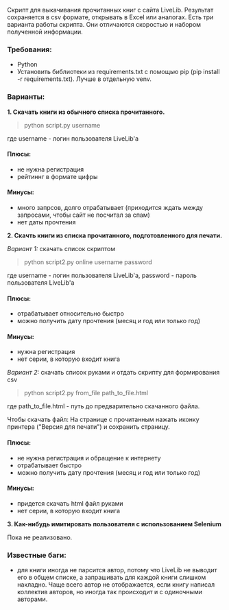 Скрипт для выкачивания прочитанных книг с сайта LiveLib.
Результат сохраняется в csv формате, открывать в Excel или аналогах.
Есть три варианта работы скрипта. Они отличаются скоростью и набором полученной информации.

### Требования:
* Python
* Установить библиотеки из requirements.txt с помощью pip (pip install -r requirements.txt). Лучше в отдельную venv.

### Варианты:
**1. Скачать книги из обычного списка прочитанного.**

> python script.py username

где username - логин пользователя LiveLib'а

#### Плюсы:
* не нужна регистрация
* рейтиннг в формате цифры

#### Минусы:
* много запрсов, долго отрабатывает (приходится ждать между запросами, чтобы сайт не посчитал за спам)
* нет даты прочтения

**2. Скачть книги из списка прочитанного, подготовленного для печати.**

*Вариант 1:* скачать список скриптом

> python script2.py online username password

где username - логин пользователя LiveLib'а, password - пароль пользователя LiveLib'а

#### Плюсы:
* отрабатывает относительно быстро
* можно получить дату прочтения (месяц и год или только год)

#### Минусы:
* нужна регистрация
* нет серии, в которую входит книга

*Вариант 2:* скачать список руками и отдать скрипту для формирования csv

> python script2.py from_file path_to_file.html

где path_to_file.html - путь до предварительно скачанного файла.

Чтобы скачать файл:
На странице с прочитанным нажать иконку принтера ("Версия для печати") и сохранить страницу.

#### Плюсы:
* не нужна регистрация и обращение к интернету
* отрабатывает быстро
* можно получить дату прочтения (месяц и год или только год)

#### Минусы:
* придется скачать html файл руками
* нет серии, в которую входит книга

**3. Как-нибудь имитировать пользователя с использованием Selenium**

Пока не реализовано.

### Известные баги:
* для книги иногда не парсится автор, потому что LiveLib не выводит его в общем списке, а запрашивать для каждой книги слишком накладно. Чаще всего автор не отображается, если книгу написал коллектив авторов, но иногда так происходит и с одиночными авторами.